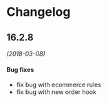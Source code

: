 # Changelog

## 16.2.8
*(2018-03-08)*

#### Bug fixes
* fix bug with ecommerce rules
* fix bug with new order hook